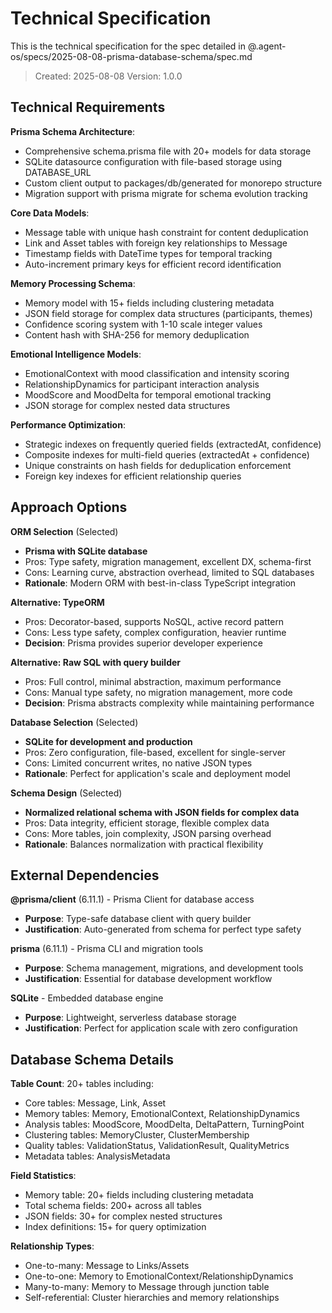 # Technical Specification

This is the technical specification for the spec detailed in @.agent-os/specs/2025-08-08-prisma-database-schema/spec.md

> Created: 2025-08-08
> Version: 1.0.0

## Technical Requirements

**Prisma Schema Architecture**:

- Comprehensive schema.prisma file with 20+ models for data storage
- SQLite datasource configuration with file-based storage using DATABASE_URL
- Custom client output to packages/db/generated for monorepo structure
- Migration support with prisma migrate for schema evolution tracking

**Core Data Models**:

- Message table with unique hash constraint for content deduplication
- Link and Asset tables with foreign key relationships to Message
- Timestamp fields with DateTime types for temporal tracking
- Auto-increment primary keys for efficient record identification

**Memory Processing Schema**:

- Memory model with 15+ fields including clustering metadata
- JSON field storage for complex data structures (participants, themes)
- Confidence scoring system with 1-10 scale integer values
- Content hash with SHA-256 for memory deduplication

**Emotional Intelligence Models**:

- EmotionalContext with mood classification and intensity scoring
- RelationshipDynamics for participant interaction analysis
- MoodScore and MoodDelta for temporal emotional tracking
- JSON storage for complex nested data structures

**Performance Optimization**:

- Strategic indexes on frequently queried fields (extractedAt, confidence)
- Composite indexes for multi-field queries (extractedAt + confidence)
- Unique constraints on hash fields for deduplication enforcement
- Foreign key indexes for efficient relationship queries

## Approach Options

**ORM Selection** (Selected)

- **Prisma with SQLite database**
- Pros: Type safety, migration management, excellent DX, schema-first
- Cons: Learning curve, abstraction overhead, limited to SQL databases
- **Rationale**: Modern ORM with best-in-class TypeScript integration

**Alternative: TypeORM**

- Pros: Decorator-based, supports NoSQL, active record pattern
- Cons: Less type safety, complex configuration, heavier runtime
- **Decision**: Prisma provides superior developer experience

**Alternative: Raw SQL with query builder**

- Pros: Full control, minimal abstraction, maximum performance
- Cons: Manual type safety, no migration management, more code
- **Decision**: Prisma abstracts complexity while maintaining performance

**Database Selection** (Selected)

- **SQLite for development and production**
- Pros: Zero configuration, file-based, excellent for single-server
- Cons: Limited concurrent writes, no native JSON types
- **Rationale**: Perfect for application's scale and deployment model

**Schema Design** (Selected)

- **Normalized relational schema with JSON fields for complex data**
- Pros: Data integrity, efficient storage, flexible complex data
- Cons: More tables, join complexity, JSON parsing overhead
- **Rationale**: Balances normalization with practical flexibility

## External Dependencies

**@prisma/client** (6.11.1) - Prisma Client for database access

- **Purpose**: Type-safe database client with query builder
- **Justification**: Auto-generated from schema for perfect type safety

**prisma** (6.11.1) - Prisma CLI and migration tools

- **Purpose**: Schema management, migrations, and development tools
- **Justification**: Essential for database development workflow

**SQLite** - Embedded database engine

- **Purpose**: Lightweight, serverless database storage
- **Justification**: Perfect for application scale with zero configuration

## Database Schema Details

**Table Count**: 20+ tables including:

- Core tables: Message, Link, Asset
- Memory tables: Memory, EmotionalContext, RelationshipDynamics
- Analysis tables: MoodScore, MoodDelta, DeltaPattern, TurningPoint
- Clustering tables: MemoryCluster, ClusterMembership
- Quality tables: ValidationStatus, ValidationResult, QualityMetrics
- Metadata tables: AnalysisMetadata

**Field Statistics**:

- Memory table: 20+ fields including clustering metadata
- Total schema fields: 200+ across all tables
- JSON fields: 30+ for complex nested structures
- Index definitions: 15+ for query optimization

**Relationship Types**:

- One-to-many: Message to Links/Assets
- One-to-one: Memory to EmotionalContext/RelationshipDynamics
- Many-to-many: Memory to Message through junction table
- Self-referential: Cluster hierarchies and memory relationships
